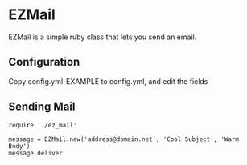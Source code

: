 EZMail
======

EZMail is a simple ruby class that lets you send an email.


Configuration
-------------

Copy config.yml-EXAMPLE to config.yml, and edit the fields


Sending Mail
------------

    require './ez_mail'

    message = EZMail.new('address@domain.net', 'Cool Subject', 'Warm Body')
    message.deliver


